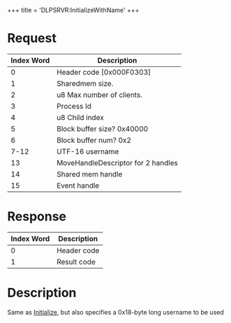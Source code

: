 +++
title = 'DLPSRVR:InitializeWithName'
+++

# Request

| Index Word | Description                        |
|------------|------------------------------------|
| 0          | Header code \[0x000F0303\]         |
| 1          | Sharedmem size.                    |
| 2          | u8 Max number of clients.          |
| 3          | Process Id                         |
| 4          | u8 Child index                     |
| 5          | Block buffer size? 0x40000         |
| 6          | Block buffer num? 0x2              |
| 7-12       | UTF-16 username                    |
| 13         | MoveHandleDescriptor for 2 handles |
| 14         | Shared mem handle                  |
| 15         | Event handle                       |

# Response

| Index Word | Description |
|------------|-------------|
| 0          | Header code |
| 1          | Result code |

# Description

Same as [Initialize](DLPSRVR:Initialize "wikilink"), but also specifies
a 0x18-byte long username to be used